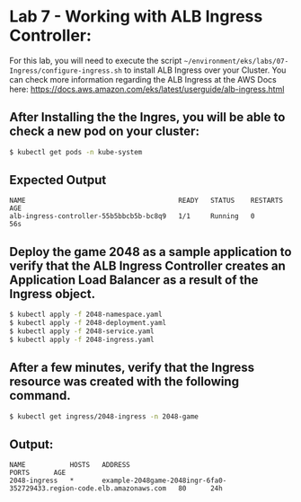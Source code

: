 # Lab 7 - Working with ALB Ingress Controller:

For this lab, you will need to execute the script `~/environment/eks/labs/07-Ingress/configure-ingress.sh` to install ALB Ingress over your Cluster. You can check more information regarding the ALB Ingress at the AWS Docs here: https://docs.aws.amazon.com/eks/latest/userguide/alb-ingress.html

## After Installing the the Ingres, you will be able to check a new pod on your cluster:

```bash
$ kubectl get pods -n kube-system
```

## Expected Output

```
NAME                                      READY   STATUS    RESTARTS   AGE
alb-ingress-controller-55b5bbcb5b-bc8q9   1/1     Running   0          56s
```

## Deploy the game 2048 as a sample application to verify that the ALB Ingress Controller creates an Application Load Balancer as a result of the Ingress object.

```bash
$ kubectl apply -f 2048-namespace.yaml
$ kubectl apply -f 2048-deployment.yaml
$ kubectl apply -f 2048-service.yaml
$ kubectl apply -f 2048-ingress.yaml
```
## After a few minutes, verify that the Ingress resource was created with the following command.

```bash
$ kubectl get ingress/2048-ingress -n 2048-game
```

## Output:

```
NAME           HOSTS   ADDRESS                                                                 PORTS      AGE
2048-ingress   *       example-2048game-2048ingr-6fa0-352729433.region-code.elb.amazonaws.com   80      24h
```
